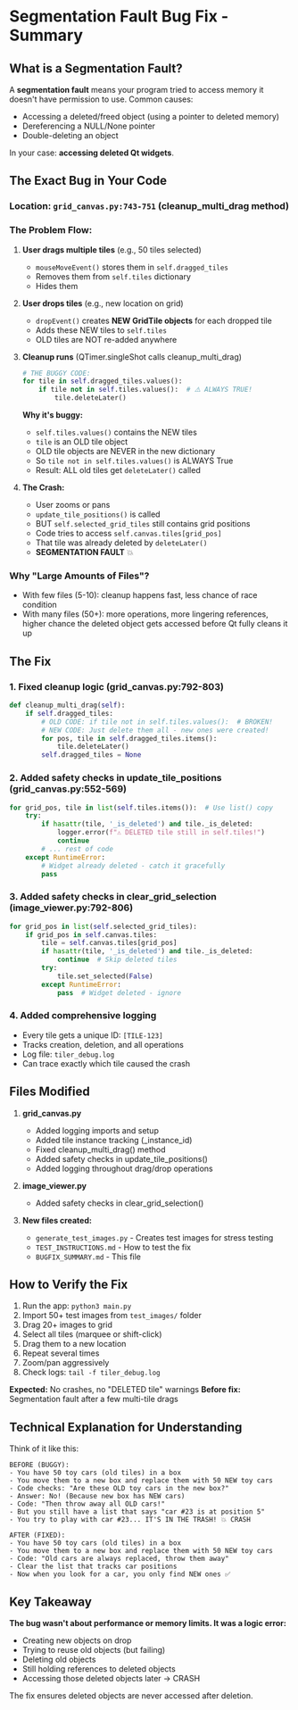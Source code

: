 # Segmentation Fault Bug Fix - Summary

## What is a Segmentation Fault?

A **segmentation fault** means your program tried to access memory it doesn't have permission to use. Common causes:
- Accessing a deleted/freed object (using a pointer to deleted memory)
- Dereferencing a NULL/None pointer
- Double-deleting an object

In your case: **accessing deleted Qt widgets**.

## The Exact Bug in Your Code

### Location: `grid_canvas.py:743-751` (cleanup_multi_drag method)

### The Problem Flow:

1. **User drags multiple tiles** (e.g., 50 tiles selected)
   - `mouseMoveEvent()` stores them in `self.dragged_tiles`
   - Removes them from `self.tiles` dictionary
   - Hides them

2. **User drops tiles** (e.g., new location on grid)
   - `dropEvent()` creates **NEW GridTile objects** for each dropped tile
   - Adds these NEW tiles to `self.tiles`
   - OLD tiles are NOT re-added anywhere

3. **Cleanup runs** (QTimer.singleShot calls cleanup_multi_drag)
   ```python
   # THE BUGGY CODE:
   for tile in self.dragged_tiles.values():
       if tile not in self.tiles.values():  # ⚠️ ALWAYS TRUE!
           tile.deleteLater()
   ```

   **Why it's buggy:**
   - `self.tiles.values()` contains the NEW tiles
   - `tile` is an OLD tile object
   - OLD tile objects are NEVER in the new dictionary
   - So `tile not in self.tiles.values()` is ALWAYS True
   - Result: ALL old tiles get `deleteLater()` called

4. **The Crash:**
   - User zooms or pans
   - `update_tile_positions()` is called
   - BUT `self.selected_grid_tiles` still contains grid positions
   - Code tries to access `self.canvas.tiles[grid_pos]`
   - That tile was already deleted by `deleteLater()`
   - **SEGMENTATION FAULT** 💥

### Why "Large Amounts of Files"?

- With few files (5-10): cleanup happens fast, less chance of race condition
- With many files (50+): more operations, more lingering references, higher chance the deleted object gets accessed before Qt fully cleans it up

## The Fix

### 1. Fixed cleanup logic (grid_canvas.py:792-803)
```python
def cleanup_multi_drag(self):
    if self.dragged_tiles:
        # OLD CODE: if tile not in self.tiles.values():  # BROKEN!
        # NEW CODE: Just delete them all - new ones were created!
        for pos, tile in self.dragged_tiles.items():
            tile.deleteLater()
        self.dragged_tiles = None
```

### 2. Added safety checks in update_tile_positions (grid_canvas.py:552-569)
```python
for grid_pos, tile in list(self.tiles.items()):  # Use list() copy
    try:
        if hasattr(tile, '_is_deleted') and tile._is_deleted:
            logger.error(f"⚠️ DELETED tile still in self.tiles!")
            continue
        # ... rest of code
    except RuntimeError:
        # Widget already deleted - catch it gracefully
        pass
```

### 3. Added safety checks in clear_grid_selection (image_viewer.py:792-806)
```python
for grid_pos in list(self.selected_grid_tiles):
    if grid_pos in self.canvas.tiles:
        tile = self.canvas.tiles[grid_pos]
        if hasattr(tile, '_is_deleted') and tile._is_deleted:
            continue  # Skip deleted tiles
        try:
            tile.set_selected(False)
        except RuntimeError:
            pass  # Widget deleted - ignore
```

### 4. Added comprehensive logging
- Every tile gets a unique ID: `[TILE-123]`
- Tracks creation, deletion, and all operations
- Log file: `tiler_debug.log`
- Can trace exactly which tile caused the crash

## Files Modified

1. **grid_canvas.py**
   - Added logging imports and setup
   - Added tile instance tracking (_instance_id)
   - Fixed cleanup_multi_drag() method
   - Added safety checks in update_tile_positions()
   - Added logging throughout drag/drop operations

2. **image_viewer.py**
   - Added safety checks in clear_grid_selection()

3. **New files created:**
   - `generate_test_images.py` - Creates test images for stress testing
   - `TEST_INSTRUCTIONS.md` - How to test the fix
   - `BUGFIX_SUMMARY.md` - This file

## How to Verify the Fix

1. Run the app: `python3 main.py`
2. Import 50+ test images from `test_images/` folder
3. Drag 20+ images to grid
4. Select all tiles (marquee or shift-click)
5. Drag them to a new location
6. Repeat several times
7. Zoom/pan aggressively
8. Check logs: `tail -f tiler_debug.log`

**Expected:** No crashes, no "DELETED tile" warnings
**Before fix:** Segmentation fault after a few multi-tile drags

## Technical Explanation for Understanding

Think of it like this:

```
BEFORE (BUGGY):
- You have 50 toy cars (old tiles) in a box
- You move them to a new box and replace them with 50 NEW toy cars
- Code checks: "Are these OLD toy cars in the new box?"
- Answer: No! (Because new box has NEW cars)
- Code: "Then throw away all OLD cars!"
- But you still have a list that says "car #23 is at position 5"
- You try to play with car #23... IT'S IN THE TRASH! 💥 CRASH

AFTER (FIXED):
- You have 50 toy cars (old tiles) in a box
- You move them to a new box and replace them with 50 NEW toy cars
- Code: "Old cars are always replaced, throw them away"
- Clear the list that tracks car positions
- Now when you look for a car, you only find NEW ones ✅
```

## Key Takeaway

**The bug wasn't about performance or memory limits. It was a logic error:**
- Creating new objects on drop
- Trying to reuse old objects (but failing)
- Deleting old objects
- Still holding references to deleted objects
- Accessing those deleted objects later → CRASH

The fix ensures deleted objects are never accessed after deletion.
